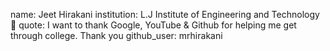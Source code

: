 name: Jeet Hirakani
institution: L.J Institute of Engineering and Technology 🚩 
quote: I want to thank Google, YouTube & Github for helping me get through college. Thank you
github_user: mrhirakani
